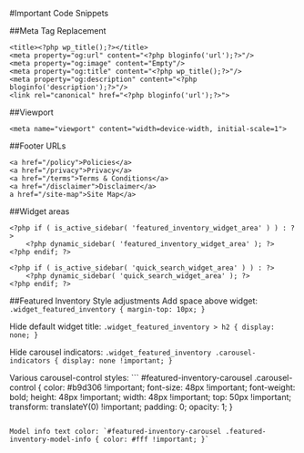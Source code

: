 #Important Code Snippets

##Meta Tag Replacement
```
<title><?php wp_title();?></title>
<meta property="og:url" content="<?php bloginfo('url');?>"/>
<meta property="og:image" content="Empty"/>
<meta property="og:title" content="<?php wp_title();?>"/>
<meta property="og:description" content="<?php bloginfo('description');?>"/>
<link rel="canonical" href="<?php bloginfo('url');?>">
```

##Viewport
```
<meta name="viewport" content="width=device-width, initial-scale=1">
```

##Footer URLs
```
<a href="/policy">Policies</a>
<a href="/privacy">Privacy</a>
<a href="/terms">Terms & Conditions</a>
<a href="/disclaimer">Disclaimer</a>
a href="/site-map">Site Map</a>
```

##Widget areas
```
<?php if ( is_active_sidebar( 'featured_inventory_widget_area' ) ) : ?>
    <?php dynamic_sidebar( 'featured_inventory_widget_area' ); ?>
<?php endif; ?>
```
```
<?php if ( is_active_sidebar( 'quick_search_widget_area' ) ) : ?>
    <?php dynamic_sidebar( 'quick_search_widget_area' ); ?>
<?php endif; ?>
```

##Featured Inventory Style adjustments
Add space above widget: `.widget_featured_inventory { margin-top: 10px; }`

Hide default widget title: `.widget_featured_inventory > h2 { display: none; }`

Hide carousel indicators: `.widget_featured_inventory .carousel-indicators { display: none !important; }`

Various carousel-control styles: ```
#featured-inventory-carousel .carousel-control {
  color: #b9d306 !important;
  font-size: 48px !important;
  font-weight: bold;
  height: 48px !important;
  width: 48px !important;
  top: 50px !important;
  transform: translateY(0) !important;
  padding: 0;
  opacity: 1;
}
```

Model info text color: `#featured-inventory-carousel .featured-inventory-model-info { color: #fff !important; }`

